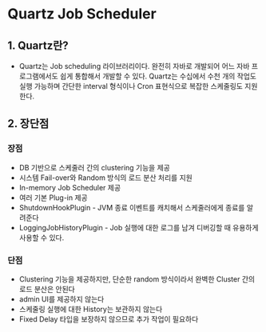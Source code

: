 # Quartz Job Scheduler

## 1. Quartz란?
- Quartz는 Job scheduling 라이브러리이다. 완전히 자바로 개발되어 어느 자바 프로그램에서도 쉽게 통합해서 개발할 수 있다. Quartz는 수십에서 수천 개의 작업도 실행 가능하며 간단한 interval 형식이나 Cron 표현식으로 복잡한 스케줄링도 지원한다.
 

## 2. 장단점
### 장점

- DB 기반으로 스케줄러 간의 clustering 기능을 제공
- 시스템 Fail-over와 Random 방식의 로드 분산 처리를 지원
- In-memory Job Scheduler 제공
- 여러 기본 Plug-in 제공
- ShutdownHookPlugin - JVM 종료 이벤트를 캐치해서 스케줄러에게 종료를 알려준다
- LoggingJobHistoryPlugin - Job 실행에 대한 로그를 남겨 디버깅할 때 유용하게 사용할 수 있다.

### 단점
- Clustering 기능을 제공하지만, 단순한 random 방식이라서 완벽한 Cluster 간의 로드 분산은 안된다
- admin UI를 제공하지 않는다
- 스케줄링 실행에 대한 History는 보관하지 않는다
- Fixed Delay 타입을 보장하지 않으므로 추가 작업이 필요하다
 

